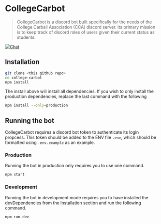 # CollegeCarbot
> CollegeCarbot is a discord bot built specifically for the needs of the
  College Carball Association (CCA) discord server. Its primary mission is to
  keep track of discord roles of users given their current status as students.

[![Chat](https://img.shields.io/badge/chat-on%20discord-7289da.svg)](https://discord.gg/7EYXJNR)

## Installation

```sh
git clone <this github repo>
cd college-carbot
npm install
```

The install above will install all dependencies. If you wish to only install the
production dependencies, replace the last command with the following

```sh
npm install --only=production
```

## Running the bot

CollegeCarbot requires a discord bot token to authenticate its login propcess.
This token should be added to the ENV file `.env`, which should be
formatted using `.env.example` as an example.

### Production

Running the bot in production only requires you to use one command.

```sh
npm start
```

### Development

Running the bot in development mode requires you to have installed the
devDependencies from the Installation section and run the following command.

```sh
npm run dev
```

